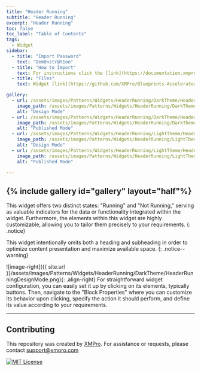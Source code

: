 ```yaml
---
title: "Header Running"
subtitle: "Header Running"
excerpt: "Header Running"
toc: false
toc_label: "Table of Contents"
tags:
  - Widget
sidebar:
  - title: "Import Password"
    text: "Dem0nstr@t1on"
  - title: "How to Import"
    text: For instructions click the [link](https://documentation.xmpro.com/how-tos/apps/manage-widgets#importing-widgets)
  - title: "Files"
    text: Widget [link](https://github.com/XMPro/Blueprints-Accelerators-Patterns/blob/master/Patterns/Widgets/Header%20Running.xwid)

gallery:
  - url: /assets/images/Patterns/Widgets/HeaderRunning/DarkTheme/HeaderRunningDesignMode.png
    image_path: /assets/images/Patterns/Widgets/HeaderRunning/DarkTheme/HeaderRunningDesignMode.png
    alt: "Design Mode"
  - url: /assets/images/Patterns/Widgets/HeaderRunning/DarkTheme/HeaderRunningPublishedMode.png
    image_path: /assets/images/Patterns/Widgets/HeaderRunning/DarkTheme/HeaderRunningPublishedMode.png
    alt: "Published Mode"
  - url: /assets/images/Patterns/Widgets/HeaderRunning/LightTheme/HeaderRunningDesignMode.png
    image_path: /assets/images/Patterns/Widgets/HeaderRunning/LightTheme/HeaderRunningDesignMode.png
    alt: "Design Mode"
  - url: /assets/images/Patterns/Widgets/HeaderRunning/LightTheme/HeaderRunningPublishedMode.png
    image_path: /assets/images/Patterns/Widgets/HeaderRunning/LightTheme/HeaderRunningPublishedMode.png
    alt: "Published Mode"

---
```

{% include gallery id="gallery" layout="half"%}
---
This widget offers two distinct states: "Running" and "Not Running," serving as valuable indicators for the data or functionality integrated within the widget. Furthermore, the elements within this widget are highly customizable, allowing you to tailor them precisely to your requirements.
{: .notice}

This widget intentionally omits both a heading and subheading in order to optimize content presentation and maximize available space.
{: .notice--warning}

![image-right]({{ site.url }}/assets/images/Patterns/Widgets/HeaderRunning/DarkTheme/HeaderRunningDesignMode.png){: .align-right}
For straightforward widget configuration, you can easily set it up by clicking on its elements, typically buttons. Then, navigate to the "Block Properties" where you can customize its behavior upon clicking, specify the action it should perform, and define its value according to your requirements.
<hr />

## Contributing
This repository was created by <a href="https://xmpro.com/">XMPro</a>. 
For assistance or requests, please contact <a href="mailto:support@xmpro.com">support@xmpro.com</a>

[![MIT License](https://img.shields.io/badge/License-MIT-green.svg)](https://choosealicense.com/licenses/mit/)
